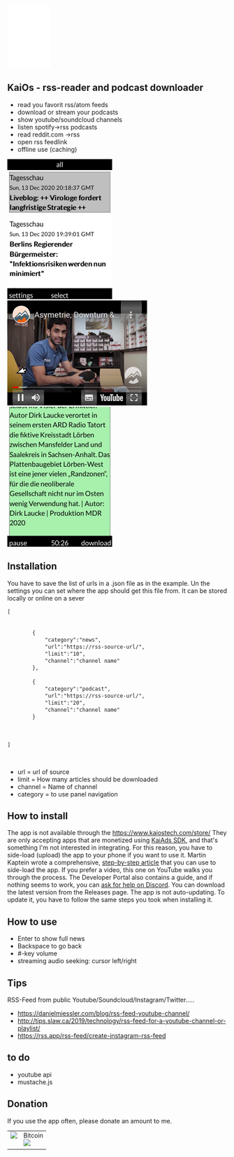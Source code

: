 ![logo](/images/logo.png) 

## KaiOs - rss-reader and podcast downloader

- read you favorit rss/atom feeds 
- download or stream your podcasts
- show youtube/soundcloud channels
- listen spotify->rss podcasts
- read reddit.com ->rss
- open rss feedlink
- offline use (caching)

![image-1](/images/image-1.png)
![image-2](/images/image-2.png)
![image-3](/images/image-3.png)

## Installation
You have to save the list of urls in a .json file as in the example. 
Un the settings you can set where the app should get this file from. 
It can be stored locally or online on a sever

```
[
	
		
		{
			"category":"news",
			"url":"https://rss-source-url/",
			"limit":"10",
			"channel":"channel name"
		},

		{
			"category":"podcast",
			"url":"https://rss-source-url/",
			"limit":"20",
			"channel":"channel name"
		}

	
	
]



```
+ url = url of source
+ limit = How many articles should be downloaded
+ channel = Name of channel
+ category = to use panel navigation

## How to install 
The app is not available through the https://www.kaiostech.com/store/ They are only accepting apps that are monetized using <a href="https://developer.kaiostech.com/submit-to-kaistore">KaiAds SDK</a>, and that's something I'm not interested in integrating.
For this reason, you have to side-load (upload) the app to your phone if you want to use it.
Martin Kaptein wrote a comprehensive, <a href="https://www.martinkaptein.com/blog/sideloading-and-deploying-apps-to-kai-os/">step-by-step article</a> that you can use to side-load the app. If you prefer a video, this one on YouTube walks you through the process.
The Developer Portal also contains a guide, and if nothing seems to work, you can <a href="https://discord.com/invite/rQ93zEu">ask for help on Discord</a>.
You can download the latest version from the Releases page.
The app is not auto-updating. To update it, you have to follow the same steps you took when installing it.


## How to use

+ Enter to show full news
+ Backspace to go back
+ #-key volume
+ streaming audio seeking: cursor left/right 

## Tips

RSS-Feed from public Youtube/Soundcloud/Instagram/Twitter.....
+ https://danielmiessler.com/blog/rss-feed-youtube-channel/
+ http://tips.slaw.ca/2019/technology/rss-feed-for-a-youtube-channel-or-playlist/
+ https://rss.app/rss-feed/create-instagram-rss-feed



## to do

+ youtube api
+ mustache.js


## Donation
If you use the app often, please donate an amount to me.
<br>
<table class="border-0"> 
  <tr class="border-0" >
    <td valign="top" class="border-0">
        <div>
            <a href="https://paypal.me/strukturart?locale.x=de_DE" target="_blank">
                <img src="/images/paypal.png" width="120px">
            </a>
        </div>
    </td>
    <td valign="top" class="border-0">
        <div>
            <div>Bitcoin</div>
            <img src="/images/bitcoin_rcv.png" width="120px">
        </div>
    </td>
  </tr>
 </table>

